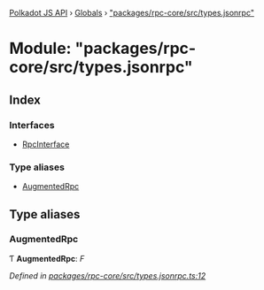 [Polkadot JS API](../README.md) › [Globals](../globals.md) › ["packages/rpc-core/src/types.jsonrpc"](_packages_rpc_core_src_types_jsonrpc_.md)

# Module: "packages/rpc-core/src/types.jsonrpc"

## Index

### Interfaces

* [RpcInterface](../interfaces/_packages_rpc_core_src_types_jsonrpc_.rpcinterface.md)

### Type aliases

* [AugmentedRpc](_packages_rpc_core_src_types_jsonrpc_.md#augmentedrpc)

## Type aliases

###  AugmentedRpc

Ƭ **AugmentedRpc**: *F*

*Defined in [packages/rpc-core/src/types.jsonrpc.ts:12](https://github.com/polkadot-js/api/blob/9d1af1eae/packages/rpc-core/src/types.jsonrpc.ts#L12)*
